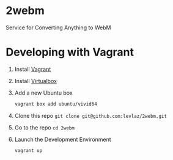 # 2webm
Service for Converting Anything to WebM

# Developing with Vagrant 

1. Install [Vagrant](https://www.vagrantup.com/downloads.html)

2. Install [Virtualbox](https://www.virtualbox.org/) 
3. Add a new Ubuntu box 
    
    ```bash 
    vagrant box add ubuntu/vivid64
    ```

4. Clone this repo `git clone git@github.com:levlaz/2webm.git`
5. Go to the repo `cd 2webm` 
6. Launch the Development Environment 

    ```bash 
    vagrant up 
    ```


